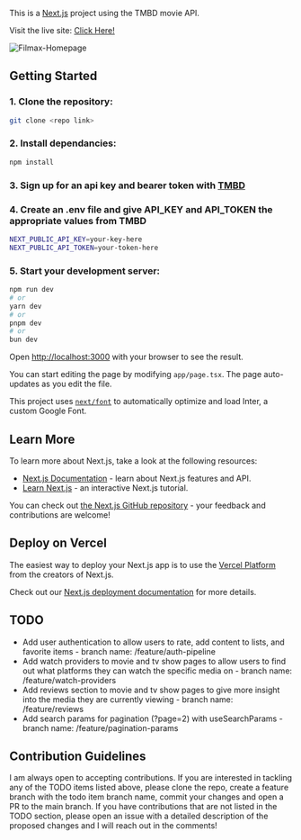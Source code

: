 This is a [Next.js](https://nextjs.org/) project using the TMBD movie API.

Visit the live site: [Click Here!](https://movie-api-fe.vercel.app/)

![Filmax-Homepage](https://github.com/LucasMERN/Filmmax-Movie-Hub/assets/94091522/427ecb3e-7336-42ee-929b-3c4c67174d74)

## Getting Started

### 1. Clone the repository:
```bash
git clone <repo link>
```

### 2. Install dependancies:
```bash
npm install
```

### 3. Sign up for an api key and bearer token with [TMBD](https://www.themoviedb.org/)

### 4. Create an .env file and give API_KEY and API_TOKEN the appropriate values from TMBD
```bash
NEXT_PUBLIC_API_KEY=your-key-here
NEXT_PUBLIC_API_TOKEN=your-token-here
```

### 5. Start your development server:
```bash
npm run dev
# or
yarn dev
# or
pnpm dev
# or
bun dev
```

Open [http://localhost:3000](http://localhost:3000) with your browser to see the result.

You can start editing the page by modifying `app/page.tsx`. The page auto-updates as you edit the file.

This project uses [`next/font`](https://nextjs.org/docs/basic-features/font-optimization) to automatically optimize and load Inter, a custom Google Font.

## Learn More

To learn more about Next.js, take a look at the following resources:

- [Next.js Documentation](https://nextjs.org/docs) - learn about Next.js features and API.
- [Learn Next.js](https://nextjs.org/learn) - an interactive Next.js tutorial.

You can check out [the Next.js GitHub repository](https://github.com/vercel/next.js/) - your feedback and contributions are welcome!

## Deploy on Vercel

The easiest way to deploy your Next.js app is to use the [Vercel Platform](https://vercel.com/new?utm_medium=default-template&filter=next.js&utm_source=create-next-app&utm_campaign=create-next-app-readme) from the creators of Next.js.

Check out our [Next.js deployment documentation](https://nextjs.org/docs/deployment) for more details.

## TODO

- Add user authentication to allow users to rate, add content to lists, and favorite items - branch name: /feature/auth-pipeline
- Add watch providers to movie and tv show pages to allow users to find out what platforms they can watch the specific media on - branch name: /feature/watch-providers
- Add reviews section to movie and tv show pages to give more insight into the media they are currently viewing - branch name: /feature/reviews
- Add search params for pagination (?page=2) with useSearchParams - branch name: /feature/pagination-params

## Contribution Guidelines

I am always open to accepting contributions. If you are interested in tackling any of the TODO items listed above, please clone the repo, create a feature branch with the todo item branch name, commit your changes and open a PR to the main branch.
If you have contributions that are not listed in the TODO section, please open an issue with a detailed description of the proposed changes and I will reach out in the comments!
